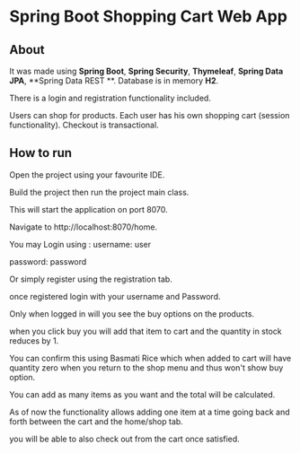 # Spring Boot Shopping Cart Web App

## About

It was made using **Spring Boot**, **Spring Security**, **Thymeleaf**, **Spring Data JPA**, **Spring Data REST **. 
Database is in memory **H2**.

There is a login and registration functionality included.

Users can shop for products. Each user has his own shopping cart (session functionality).
Checkout is transactional.

## How to run
Open the project using your favourite IDE.

Build the project then run the project main class.

This will start the application on port 8070.

Navigate to http://localhost:8070/home.

You may Login using :
username: user

password: password

Or simply register using the registration tab.

once registered login with your username and Password.

Only when logged in will you see the buy options on  the products.

when you click buy you will add that item to cart and the quantity in stock reduces by 1.

You can confirm this using Basmati Rice which when added to cart will have quantity zero when you return to the shop menu and thus won't show buy option.

You can add as many items as you want and the total will be calculated.

As of now the functionality allows adding one item at a time going back and forth between the cart and the home/shop tab.

you will be able to also check out from the cart once satisfied.
